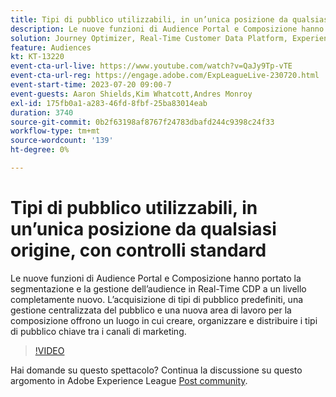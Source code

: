 ```yaml
---
title: Tipi di pubblico utilizzabili, in un’unica posizione​ da qualsiasi origine, con controlli standard
description: Le nuove funzioni di Audience Portal e Composizione hanno portato la segmentazione e la gestione dell’audience in Real-Time CDP a un livello completamente nuovo. L’acquisizione di tipi di pubblico predefiniti, una gestione centralizzata del pubblico e una nuova area di lavoro per la composizione offrono un luogo in cui creare, organizzare e distribuire i tipi di pubblico chiave tra i canali di marketing.
solution: Journey Optimizer, Real-Time Customer Data Platform, Experience Platform
feature: Audiences
kt: KT-13220
event-cta-url-live: https://www.youtube.com/watch?v=QaJy9Tp-vTE
event-cta-url-reg: https://engage.adobe.com/ExpLeagueLive-230720.html
event-start-time: 2023-07-20 09:00-7
event-guests: Aaron Shields,Kim Whatcott,Andres Monroy
exl-id: 175fb0a1-a283-46fd-8fbf-25ba83014eab
duration: 3740
source-git-commit: 0b2f63198af8767f24783dbafd244c9398c24f33
workflow-type: tm+mt
source-wordcount: '139'
ht-degree: 0%

---
```


# Tipi di pubblico utilizzabili, in un’unica posizione&#x200B; da qualsiasi origine, con controlli standard

Le nuove funzioni di Audience Portal e Composizione hanno portato la segmentazione e la gestione dell’audience in Real-Time CDP a un livello completamente nuovo. L’acquisizione di tipi di pubblico predefiniti, una gestione centralizzata del pubblico e una nuova area di lavoro per la composizione offrono un luogo in cui creare, organizzare e distribuire i tipi di pubblico chiave tra i canali di marketing.

>[!VIDEO](https://video.tv.adobe.com/v/3421425/?quality=12&learn=on)

Hai domande su questo spettacolo? Continua la discussione su questo argomento in Adobe Experience League [Post community](https://experienceleaguecommunities.adobe.com/t5/adobe-experience-platform/experience-league-live-post-session-discussion-actionable/m-p/607073#M366).

